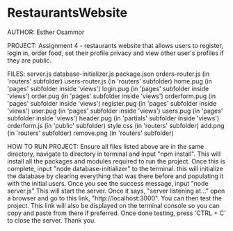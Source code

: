 # RestaurantsWebsite

AUTHOR:             Esther Osammor

PROJECT:            Assignment 4 - restaurants website that allows users to register, login in, order food, set their profile privacy and view other user's profiles if they are                       public.

FILES:              server.js
                    database-initializer.js
                    package.json
                    orders-router.js (in 'routers' subfolder)
                    users-router.js (in 'routers' subfolder)
                    home.pug (in 'pages' subfolder inside 'views')
                    login.pug (in 'pages' subfolder inside 'views')
                    order.pug (in 'pages' subfolder inside 'views')
                    orderform.pug (in 'pages' subfolder inside 'views')
                    register.pug (in 'pages' subfolder inside 'views')
                    user.pug (in 'pages' subfolder inside 'views')
                    users.pug (in 'pages' subfolder inside 'views')
                    header.pug (in 'partials' subfolder inside 'views')
                    orderform.js (in 'public' subfolder)
                    style.css (in 'routers' subfolder)
                    add.png (in 'routers' subfolder)
                    remove.png (in 'routers' subfolder)

HOW TO RUN PROJECT: Ensure all files listed above are in the same directory, navigate to directory in terminal and input "npm install". This will install all the packages and                         modules required to run the project. Once this is complete, input "node database-initializer" to the terminal. this will initialize the database by clearing                       everything that was there before and populating it with the initial users. Once you see the success message, input "node server.js" This will start the server. 
                    Once it says, "server listening at..." open a browser and go to this link, "http://localhost:3000". You can then test the project. This link will also be                           displayed on the terminal console so you can copy and paste from there if preferred. Once done testing, press 'CTRL + C' to close the server. Thank you.
